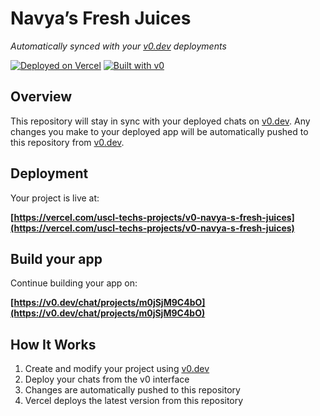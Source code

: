 # Navya’s Fresh Juices

*Automatically synced with your [v0.dev](https://v0.dev) deployments*

[![Deployed on Vercel](https://img.shields.io/badge/Deployed%20on-Vercel-black?style=for-the-badge&logo=vercel)](https://vercel.com/uscl-techs-projects/v0-navya-s-fresh-juices)
[![Built with v0](https://img.shields.io/badge/Built%20with-v0.dev-black?style=for-the-badge)](https://v0.dev/chat/projects/m0jSjM9C4bO)

## Overview

This repository will stay in sync with your deployed chats on [v0.dev](https://v0.dev).
Any changes you make to your deployed app will be automatically pushed to this repository from [v0.dev](https://v0.dev).

## Deployment

Your project is live at:

**[https://vercel.com/uscl-techs-projects/v0-navya-s-fresh-juices](https://vercel.com/uscl-techs-projects/v0-navya-s-fresh-juices)**

## Build your app

Continue building your app on:

**[https://v0.dev/chat/projects/m0jSjM9C4bO](https://v0.dev/chat/projects/m0jSjM9C4bO)**

## How It Works

1. Create and modify your project using [v0.dev](https://v0.dev)
2. Deploy your chats from the v0 interface
3. Changes are automatically pushed to this repository
4. Vercel deploys the latest version from this repository
